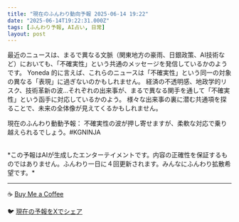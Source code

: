 ```yaml
---
title: "現在のふんわり動向予報 2025-06-14 19:22"
date: "2025-06-14T19:22:31.000Z"
tags: [ふんわり予報, AI占い, 日常]
layout: post
---
```


最近のニュースは、まるで異なる文脈（関東地方の豪雨、日銀政策、AI技術など）においても、「不確実性」という共通のメッセージを発信しているかのようです。  Yoneda 的に言えば、これらのニュースは「不確実性」という同一の対象の異なる「表現」に過ぎないのかもしれません。  経済の不透明感、地政学的リスク、技術革新の波…それぞれの出来事が、まるで異なる関手を通して「不確実性」という函手に対応しているかのよう。  様々な出来事の裏に潜む共通項を探ることで、未来の全体像が見えてくるかもしれません。


現在のふんわり動動予報：
不確実性の波が押し寄せますが、柔軟な対応で乗り越えられるでしょう。#KGNINJA

<br>
*この予報はAIが生成したエンターテイメントです。内容の正確性を保証するものではありません。ふんわり一日に４回更新されます。みんなにふんわり拡散希望です。*

---
☕️ [Buy Me a Coffee](https://www.buymeacoffee.com/kgninja)

🐦 [現在の予報をXでシェア](https://twitter.com/intent/tweet?text=%E7%8F%BE%E5%9C%A8%E3%81%AE%E3%81%B5%E3%82%93%E3%82%8F%E3%82%8A%E4%BA%88%E5%A0%B1%3A%20%E3%80%8C%E6%9C%80%E8%BF%91%E3%81%AE%E3%83%8B%E3%83%A5%E3%83%BC%E3%82%B9%E3%81%AF%E3%80%81%E3%81%BE%E3%82%8B%E3%81%A7%E7%95%B0%E3%81%AA%E3%82%8B%E6%96%87%E8%84%88%EF%BC%88%E9%96%A2%E6%9D%B1%E5%9C%B0%E6%96%B9%E3%81%AE%E8%B1%AA%E9%9B%A8%E3%80%81%E6%97%A5%E9%8A%80%E6%94%BF%E7%AD%96%E3%80%81AI%E6%8A%80%E8%A1%93%E3%81%AA%E3%81%A9%EF%BC%89%E3%81%AB%E3%81%8A%E3%81%84%E3%81%A6%E3%82%82%E3%80%81%E3%80%8C%E4%B8%8D%E7%A2%BA%E5%AE%9F%E6%80%A7%E3%80%8D%E3%81%A8%E3%81%84%E3%81%86%E5%85%B1%E9%80%9A%E3%81%AE%E3%83%A1%E3%83%83%E3%82%BB%E3%83%BC%E3%82%B8%E3%82%92%E7%99%BA%E4%BF%A1%E3%81%97%E3%81%A6%E3%81%84%E3%82%8B%E3%81%8B%E3%81%AE%E3%82%88%E3%81%86%E3%81%A7%E3%81%99%E3%80%82%E3%80%8D%23KGNINJA%20%E7%B6%9A%E3%81%8D%E3%81%AF%E3%83%96%E3%83%AD%E3%82%B0%E3%81%A7%EF%BC%81%F0%9F%91%87&url=https%3A%2F%2Fkg-ninja.github.io%2FFunwariyoso%2F)
